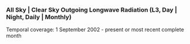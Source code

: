 ### All Sky | Clear Sky Outgoing Longwave Radiation (L3, Day | Night, Daily | Monthly)
Temporal coverage: 1 September 2002 - present or most recent complete month
